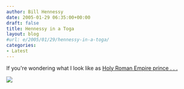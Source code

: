 ```yaml
---
author: Bill Hennessy
date: 2005-01-29 06:35:00+00:00
draft: false
title: Hennessy in a Toga
layout: blog
#url: e/2005/01/29/hennessy-in-a-toga/
categories:
- Latest
---
```


If you're wondering what I look like as [Holy Roman Empire prince . . . ](https://blog.billhennessy.com/photos/hennessy/Bill-Lewis.jpg)

![](https://blog.billhennessy.com/aggbug.aspx?PostID=961)

